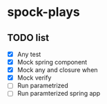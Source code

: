 # spock-plays

## TODO list
   - [x] Any test
   - [x] Mock spring component
   - [x] Mock any and closure when
   - [x] Mock verify
   - [ ] Run parametrized
   - [ ] Run paramterized spring app 